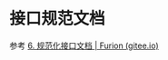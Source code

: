 # 接口规范文档
参考 [6. 规范化接口文档 | Furion (gitee.io)](https://dotnetchina.gitee.io/furion/docs/specification-document)

